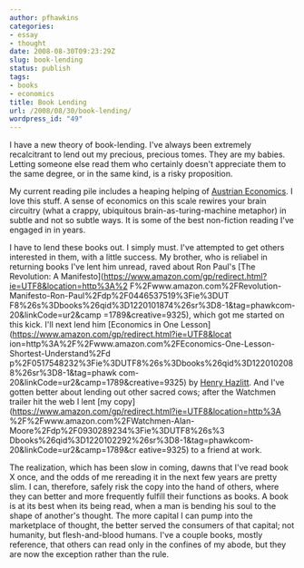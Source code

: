 ```yaml
---
author: pfhawkins
categories:
- essay
- thought
date: 2008-08-30T09:23:29Z
slug: book-lending
status: publish
tags:
- books
- economics
title: Book Lending
url: /2008/08/30/book-lending/
wordpress_id: "49"
---
```


I have a new theory of book-lending. I've always been extremely recalcitrant
to lend out my precious, precious tomes. They are my babies. Letting someone
else read them who certainly doesn't appreciate them to the same degree, or in
the same kind, is a risky proposition.

My current reading pile includes a heaping helping of [Austrian
Economics](https://en.wikipedia.org/wiki/Austrian_economics). I love this
stuff. A sense of economics on this scale rewires your brain circuitry (what a
crappy, ubiquitous brain-as-turing-machine metaphor) in subtle and not so
subtle ways. It is some of the best non-fiction reading I've engaged in in
years.

I have to lend these books out. I simply must. I've attempted to get others
interested in them, with a little success. My brother, who is reliabel in
returning books I've lent him unread, raved about Ron Paul's [The Revolution:
A Manifesto](https://www.amazon.com/gp/redirect.html?ie=UTF8&location=http%3A%2
F%2Fwww.amazon.com%2FRevolution-Manifesto-Ron-Paul%2Fdp%2F0446537519%3Fie%3DUT
F8%26s%3Dbooks%26qid%3D1220101874%26sr%3D8-1&tag=phawkcom-20&linkCode=ur2&camp
=1789&creative=9325), which got me started on this kick. I'll next lend him
[Economics in One Lesson](https://www.amazon.com/gp/redirect.html?ie=UTF8&locat
ion=http%3A%2F%2Fwww.amazon.com%2FEconomics-One-Lesson-Shortest-Understand%2Fd
p%2F0517548232%3Fie%3DUTF8%26s%3Dbooks%26qid%3D1220102088%26sr%3D8-1&tag=phawk
com-20&linkCode=ur2&camp=1789&creative=9325) by [Henry
Hazlitt](https://en.wikipedia.org/wiki/Henry_Hazlitt). And I've gotten better
about lending out other sacred cows; after the Watchmen trailer hit the web I
lent [my copy](https://www.amazon.com/gp/redirect.html?ie=UTF8&location=http%3A
%2F%2Fwww.amazon.com%2FWatchmen-Alan-Moore%2Fdp%2F0930289234%3Fie%3DUTF8%26s%3
Dbooks%26qid%3D1220102292%26sr%3D8-1&tag=phawkcom-20&linkCode=ur2&camp=1789&cr
eative=9325) to a friend at work.

The realization, which has been slow in coming, dawns that I've read book X
once, and the odds of me rereading it in the next few years are pretty slim. I
can, therefore, safely risk the copy into the hand of others, where they can
better and more frequently fulfill their functions as books. A book is at its
best when its being read, when a man is bending his soul to the shape of
another's thought. The more capital I can pump into the marketplace of
thought, the better served the consumers of that capital; not humanity, but
flesh-and-blood humans. I've a couple books, mostly reference, that others can
read only in the confines of my abode, but they are now the exception rather
than the rule.

